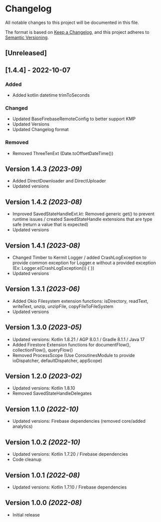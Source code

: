 # Changelog

All notable changes to this project will be documented in this file.

The format is based on [Keep a Changelog](https://keepachangelog.com/en/1.0.0/),
and this project adheres to [Semantic Versioning](https://semver.org/spec/v2.0.0.html).

## [Unreleased]

## [1.4.4] - 2022-10-07

### Added

- Added kotlin datetime trimToSeconds

### Changed

- Updated BaseFirebaseRemoteConfig to better support KMP
- Updated Versions
- Updated Changelog format

### Removed

- Removed ThreeTenExt (Date.toOffsetDateTime())


Version 1.4.3 *(2023-09)*
-------------------------
* Added DirectDownloader and DirectUploader
* Updated versions

Version 1.4.2 *(2023-08)*
-------------------------
* Improved SavedStateHandleExt.kt: Removed generic get() to prevent runtime issues / created SavedStateHandle extensions that are type safe (return a value that is expected)
* Updated versions

Version 1.4.1 *(2023-08)*
-------------------------
* Changed Timber to Kermit Logger / added CrashLogException to provide common exception for Logger.e without a provided exception (Ex: Logger.e(CrashLogException()) { })
* Updated versions

Version 1.3.1 *(2023-06)*
-------------------------
* Added Okio Filesystem extension functions: isDirectory, readText, writeText, unzip, unzipFile, copyFileToFileSystem
* Updated versions

Version 1.3.0 *(2023-05)*
-------------------------
* Updated versions: Kotlin 1.8.21 / AGP 8.0.1 / Gradle 8.1.1 / Java 17
* Added Firestore Extension functions for documentFlow(), collectionFlow(), queryFlow() 
* Removed ProcessScope (Use CoroutinesModule to provide ioDispatcher, defaultDispatcher, appScope)

Version 1.2.0 *(2023-02)*
-------------------------
* Updated versions: Kotlin 1.8.10
* Removed SavedStateHandleDelegates

Version 1.1.0 *(2022-10)*
-------------------------
* Updated versions: Firebase dependencies (removed core/added analytics)

Version 1.0.2 *(2022-10)*
-------------------------
* Updated versions: Kotlin 1.7.20 / Firebase dependencies
* Code cleanup

Version 1.0.1 *(2022-08)*
-------------------------
* Updated versions: Kotlin 1.7.10 / Firebase dependencies

Version 1.0.0 *(2022-08)*
-------------------------
* Initial release
